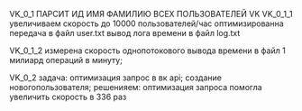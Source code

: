 VK_0_1
ПАРСИТ ИД ИМЯ ФАМИЛИЮ ВСЕХ ПОЛЬЗОВАТЕЛЕЙ VK
VK_0_1_1
увеличиваем скорость до 10000 пользователей/час
	оптимизированна передача в файл user.txt
	вывод лога времени в файл log.txt

VK_0_1_2
	измерена скорость однопотокового вывода времени в файл 1 милиард операций в минуту; 

VK_0_2
задача:
	оптимизация запрос в вк api;
	создание новогопользователя;
решенияем:
	оптимизация запроса помогла увеличить скорость в 336 раз
